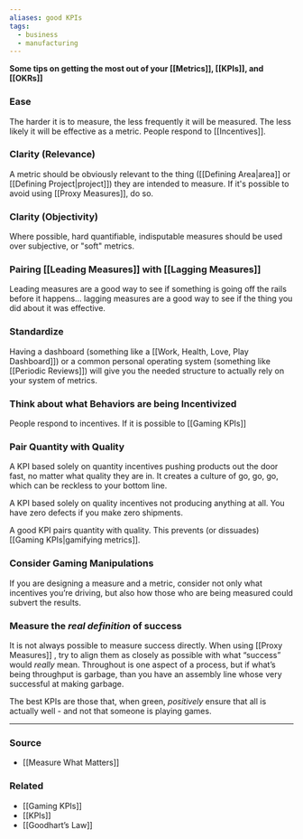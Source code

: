 ```yaml
---
aliases: good KPIs
tags:
  - business
  - manufacturing
---
```

**Some tips on getting the most out of your [[Metrics]], [[KPIs]], and [[OKRs]]**

### Ease
The harder it is to measure, the less frequently it will be measured. The less likely it will be effective as a metric. People respond to [[Incentives]].

### Clarity (Relevance)
A metric should be obviously relevant to the thing ([[Defining Area|area]] or [[Defining Project|project]]) they are intended to measure. If it's possible to avoid using [[Proxy Measures]], do so. 

### Clarity (Objectivity)
Where possible, hard quantifiable, indisputable measures should be used over subjective, or "soft" metrics.

### Pairing [[Leading Measures]] with [[Lagging Measures]]
Leading measures are a good way to see if something is going off the rails before it happens... lagging measures are a good way to see if the thing you did about it was effective.

### Standardize
Having a dashboard (something like a [[Work, Health, Love, Play Dashboard]]) or a common personal operating system (something like [[Periodic Reviews]]) will give you the needed structure to actually rely on your system of metrics.

### Think about what Behaviors are being Incentivized
People respond to incentives. If it is possible to [[Gaming KPIs]]

### Pair Quantity with Quality

A KPI based solely on quantity incentives pushing products out the door fast, no matter what quality they are in. It creates a culture of go, go, go, which can be reckless to your bottom line. 

A KPI based solely on quality incentives not producing anything at all. You have zero defects if you make zero shipments.

A good KPI pairs quantity with quality. This prevents (or dissuades) [[Gaming KPIs|gamifying metrics]].

### Consider Gaming Manipulations

If you are designing a measure and a metric, consider not only what incentives you’re driving, but also how those who are being measured could subvert the results.

### Measure the *real definition* of success

It is not always possible to measure success directly. When using [[Proxy Measures]] , try to align them as closely as possible with what “success” would *really* mean. Throughout is one aspect of a process, but if what’s being throughput is garbage, than you have an assembly line whose very successful at making garbage.

The best KPIs are those that, when green, *positively* ensure that all is actually well - and not that someone is playing games.

---

### Source
- [[Measure What Matters]]

### Related
- [[Gaming KPIs]]
- [[KPIs]]
- [[Goodhart’s Law]]